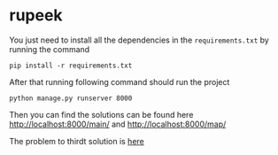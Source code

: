 # rupeek

You just need to install all the dependencies in the ```requirements.txt``` by running the command

```pip install -r requirements.txt```

After that running following command should run the project

```python manage.py runserver 8000```

Then you can find the solutions can be found here
[http://localhost:8000/main/](http://localhost:8000/main/) and 
[http://localhost:8000/map/](http://localhost:8000/map/)

The problem to thirdt solution is [here](https://github.com/aasaandinesh/rupeek/blob/master/rupeek/problem3.py)

